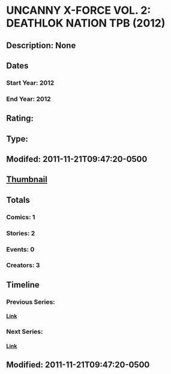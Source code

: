# UNCANNY X-FORCE VOL. 2: DEATHLOK NATION TPB (2012)
## Description: None
## Dates
### Start Year: 2012
### End Year: 2012
## Rating: 
## Type: 
## Modifed: 2011-11-21T09:47:20-0500
## [Thumbnail](http://i.annihil.us/u/prod/marvel/i/mg/b/40/image_not_available.jpg)
## Totals
### Comics: 1
### Stories: 2
### Events: 0
### Creators: 3
## Timeline
### Previous Series: 
#### [Link]()
### Next Series: 
#### [Link]()
## Modified: 2011-11-21T09:47:20-0500